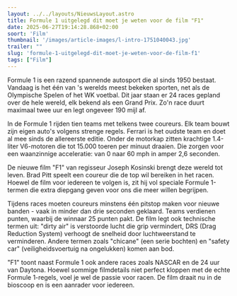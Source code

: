 ```yaml
---
layout: ../../layouts/NieuwsLayout.astro
title: Formule 1 uitgelegd dit moet je weten voor de film "F1"
date: 2025-06-27T19:14:28.868+02:00
soort: 'Film'
thumbnail: '/images/article-images/l-intro-1751040043.jpg'
trailer: ""
slug: 'formule-1-uitgelegd-dit-moet-je-weten-voor-de-film-f1'
tags: ["Film"]
---
```


Formule 1 is een razend spannende autosport die al sinds 1950 bestaat. Vandaag
is het één van 's werelds meest bekeken sporten, net als de Olympische Spelen of
het WK voetbal. Dit jaar staan er 24 races gepland over de hele wereld, elk
bekend als een Grand Prix. Zo'n race duurt maximaal twee uur en legt ongeveer
190 mijl af.

In de Formule 1 rijden tien teams met telkens twee coureurs. Elk team bouwt zijn
eigen auto's volgens strenge regels. Ferrari is het oudste team en doet al mee
sinds de allereerste editie. Onder de motorkap zitten krachtige 1.4-liter
V6-motoren die tot 15.000 toeren per minuut draaien. Die zorgen voor een
waanzinnige acceleratie: van 0 naar 60 mph in amper 2,6 seconden.

De nieuwe film "F1" van regisseur Joseph Kosinski brengt deze wereld tot leven.
Brad Pitt speelt een coureur die de top wil bereiken in het racen. Hoewel de
film voor iedereen te volgen is, zit hij vol speciale Formule 1-termen die extra
diepgang geven voor ons die meer willen begrijpen.

Tijdens races moeten coureurs minstens één pitstop maken voor nieuwe banden -
vaak in minder dan drie seconden geklaard. Teams verdienen punten, waarbij de
winnaar 25 punten pakt. De film legt ook technische termen uit: "dirty air" is
verstoorde lucht die grip vermindert, DRS (Drag Reduction System) verhoogt de
snelheid door luchtweerstand te verminderen. Andere termen zoals "chicane" (een
serie bochten) en "safety car" (veiligheidsvoertuig na ongelukken) komen aan
bod.

"F1" toont naast Formule 1 ook andere races zoals NASCAR en de 24 uur van
Daytona. Hoewel sommige filmdetails niet perfect kloppen met de echte Formule
1-regels, voel je wel de passie voor racen. De film draait nu in de bioscoop en
is een aanrader voor iedereen.